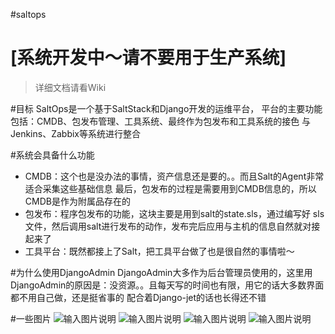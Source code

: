 #saltops

# [系统开发中～请不要用于生产系统] 

> 详细文档请看Wiki

#目标
SaltOps是一个基于SaltStack和Django开发的运维平台，
平台的主要功能包括：CMDB、包发布管理、工具系统、最终作为包发布和工具系统的接色
与Jenkins、Zabbix等系统进行整合

#系统会具备什么功能

* CMDB：这个也是没办法的事情，资产信息还是要的。。而且Salt的Agent非常适合采集这些基础信息
最后，包发布的过程是需要用到CMDB信息的，所以CMDB是作为附属品存在的
* 包发布：程序包发布的功能，这块主要是用到salt的state.sls，通过编写好
sls文件，然后调用salt进行发布的动作，发布完后应用与主机的信息自然就对接起来了
* 工具平台：既然都接上了Salt，把工具平台做了也是很自然的事情啦～

#为什么使用DjangoAdmin
DjangoAdmin大多作为后台管理员使用的，这里用DjangoAdmin的原因是：没资源。。且每天写的时间也有限，用它的话大多数界面都不用自己做，还是挺省事的
配合着Django-jet的话也长得还不错

#一些图片
![输入图片说明](http://git.oschina.net/uploads/images/2017/0123/103726_0f841e0b_8819.png "在这里输入图片标题")
![输入图片说明](http://git.oschina.net/uploads/images/2017/0123/103734_49fb795f_8819.png "在这里输入图片标题")
![输入图片说明](http://git.oschina.net/uploads/images/2017/0123/103741_6e9bca49_8819.png "在这里输入图片标题")
![输入图片说明](http://git.oschina.net/uploads/images/2017/0123/103747_1cbe3394_8819.png "在这里输入图片标题")

